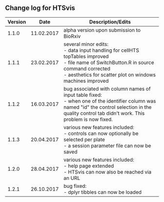 ## Change log for HTSvis<br />

| Version | Date | Description/Edits |
| --- | --- | --- |
| 1.1.0 | 11.02.2017 | alpha version upon submission to BioRxiv |
| 1.1.1 | 23.02.2017 | several minor edits: <br />- data input handling for cellHTS topTables improved<br />- file name of SwitchButton.R in source command corrected <br />- aesthetics for scatter plot on windows machines improved |
| 1.1.2 | 16.03.2017 | bug associated with column names of input table fixed: <br />- when one of the identifier column was named "id" the control selection in the quality control tab didn't work. This problem is now fixed. |
| 1.1.3 | 20.04.2017 | various new features included: <br />- controls can now optionally be selected per plate <br />- a session parameter file can now be saved | <br />
| 1.2.0 | 28.04.2017 | various new features included: <br />- help page extended <br />- HTSvis can now also be reached via an URL |
| 1.2.1 | 26.10.2017 | bug fixed: <br />- dplyr tibbles can now be loaded <br /> |

